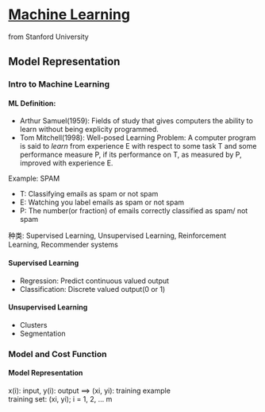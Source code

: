 # [Machine Learning](https://www.coursera.org/learn/machine-learning/home/)
from Stanford University 

## Model Representation

### Intro to Machine Learning 

#### ML Definition: 
* Arthur Samuel(1959):
Fields of study that gives computers the ability to learn without being explicity programmed. 
* Tom Mitchell(1998): 
Well-posed Learning Problem: A computer program is said to *learn* from experience E with respect to some task T and some performance measure P, 
if its performance on T, as measured by P, improved with experience E. 

Example: SPAM 
* T: Classifying emails as spam or not spam
* E: Watching you label emails as spam or not spam
* P: The number(or fraction) of emails correctly classified as spam/ not spam

种类: Supervised Learning, Unsupervised Learning, Reinforcement Learning, Recommender systems 

#### Supervised Learning
* Regression: Predict continuous valued output 
* Classification: Discrete valued output(0 or 1)

#### Unsupervised Learning 
* Clusters 
* Segmentation 

### Model and Cost Function 

#### Model Representation 
x(i): input, y(i): output ==> (xi, yi): training example     
training set: (xi, yi); i = 1, 2, ... m    

